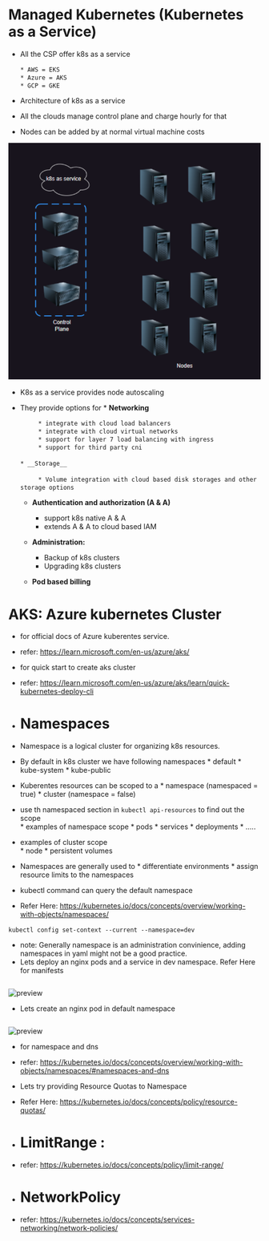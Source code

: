# Managed Kubernetes (Kubernetes as a Service)

* All the CSP offer k8s as a service 

      * AWS = EKS
      * Azure = AKS
      * GCP = GKE

* Architecture of k8s as a service

* All the clouds manage control plane and charge hourly for that
* Nodes can be added by at normal virtual machine costs

![preview](images/90.png)

* K8s as a service provides node autoscaling
* They provide options for 
      * __Networking__
          
           * integrate with cloud load balancers
           * integrate with cloud virtual networks
           * support for layer 7 load balancing with ingress
           * support for third party cni
     
      * __Storage__   
      
           * Volume integration with cloud based disk storages and other storage options
           
     *  __Authentication and authorization (A & A)__ 
           
           * support k8s native A & A
           * extends A & A to cloud based IAM
   
     *  __Administration:__
      
           * Backup of k8s clusters
           * Upgrading k8s clusters
    
     *  __Pod based billing__

# AKS: Azure kubernetes Cluster

* for official docs of Azure kuberentes service. 
* refer: https://learn.microsoft.com/en-us/azure/aks/

*  for quick start to create aks cluster
*  refer: https://learn.microsoft.com/en-us/azure/aks/learn/quick-kubernetes-deploy-cli

* # Namespaces

* Namespace is a logical cluster for organizing k8s resources.

* By default in k8s cluster we have following namespaces 
      * default
      * kube-system
      * kube-public
* Kuberentes resources can be scoped to a 
      * namespace (namespaced = true)
      * cluster (namespace = false)

* use th namespaced section in `kubectl api-resources` to find out the scope    
      * examples of namespace scope 
          * pods
          * services
          * deployments
          * .....

* examples of cluster scope  
      * node
      * persistent volumes

* Namespaces are generally used to 
      * differentiate environments
      * assign resource limits to the namespaces

* kubectl command can query the default namespace 
* Refer Here: https://kubernetes.io/docs/concepts/overview/working-with-objects/namespaces/

```
kubectl config set-context --current --namespace=dev
```     

*  note: Generally namespace is an administration convinience, adding namespaces in yaml might not be a good practice. 
*   Lets deploy an nginx pods and a service in dev namespace. Refer Here for manifests

```

```
![preview](images)

* Lets create an nginx pod in default namespace
```

```
![preview](images) 

* for namespace and dns
* refer: https://kubernetes.io/docs/concepts/overview/working-with-objects/namespaces/#namespaces-and-dns

* Lets try providing Resource Quotas to Namespace 
* Refer Here: https://kubernetes.io/docs/concepts/policy/resource-quotas/

* # LimitRange : 
* refer: https://kubernetes.io/docs/concepts/policy/limit-range/

* # NetworkPolicy 
* refer: https://kubernetes.io/docs/concepts/services-networking/network-policies/
   

